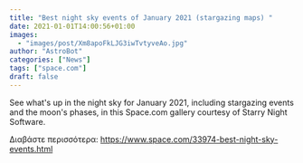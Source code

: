 ```yaml
---
title: "Best night sky events of January 2021 (stargazing maps) "
date: 2021-01-01T14:00:56+01:00
images:
  - "images/post/Xm8apoFkLJG3iwTvtyveAo.jpg"
author: "AstroBot"
categories: ["News"]
tags: ["space.com"]
draft: false
---
```


See what's up in the night sky for January 2021, including stargazing events and the moon's phases, in this Space.com gallery courtesy of Starry Night Software. 

Διαβάστε περισσότερα: https://www.space.com/33974-best-night-sky-events.html
